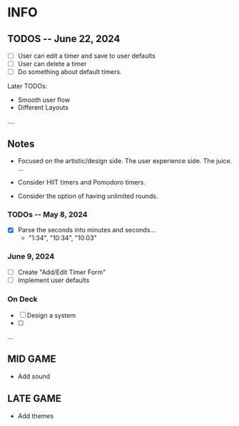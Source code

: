#  INFO

## TODOS -- June 22, 2024
- [ ] User can edit a timer and save to user defaults
- [ ] User can delete a timer
- [ ] Do something about default timers.

Later TODOs:
- Smooth user flow
- Different Layouts
















....

## Notes
- Focused on the artistic/design side. The user experience side. The juice.
...

- Consider HIIT timers and Pomodoro timers.
- Consider the option of having unlimited rounds.

### TODOs -- May 8, 2024
- [x] Parse the seconds into minutes and seconds... 
    - "1:34", "10:34", "10:03"
### June 9, 2024
- [ ] Create "Add/Edit Timer Form"
- [ ] Implement user defaults

### On Deck
- [ ] Design a system
- [ ] 

...

## MID GAME
- Add sound

    

## LATE GAME
- Add themes
